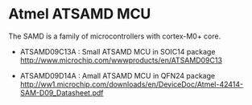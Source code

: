 Atmel ATSAMD MCU
================

  The SAMD is a family of microcontrollers with cortex-M0+ core.

  * ATSAMD09C13A : Small ATSAMD MCU in SOIC14 package
      http://www.microchip.com/wwwproducts/en/ATSAMD09C13

  * ATSAMD09D14A : Amall ATSAMD MCU in QFN24 package
      http://ww1.microchip.com/downloads/en/DeviceDoc/Atmel-42414-SAM-D09_Datasheet.pdf
